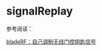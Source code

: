 # signalReplay
参考阅读：

[bladeRF：自己调制无线门控钥匙信号](https://blog.csdn.net/spenghui/article/details/65633513)

